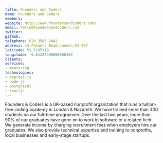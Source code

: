 ```yaml
---
title: Founders and Coders
name: Founders and Coders
members: 
website: http://www.foundersandcoders.com/
email: hello@foundersandcoders.com
twitter: 
github: 
telephone: 020 3583 2442
address: 14 Palmers Road,London,E2 0SY
latitude: 51.5295318
longitude: -0.04229490000000169
clients: 
services:
- mentoring
technologies:
- express-js
- node-js
- postgresql
- reactjs
---
```


Founders & Coders is a UK-based nonprofit organization that runs a tuition-free coding academy in London & Nazareth. We have trained more than 300 students on our full-time programme. Over the last two years, more than 90% of our graduates have gone on to work in software or a related field. We generate income by charging recruitment fees when employers hire our graduates. We also provide technical expertise and training to nonprofits, local businesses and early-stage startups.
 
